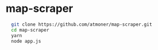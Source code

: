 # map-scraper

```bash
  git clone https://github.com/atmoner/map-scraper.git
  cd map-scraper
  yarn
  node app.js
```

 

